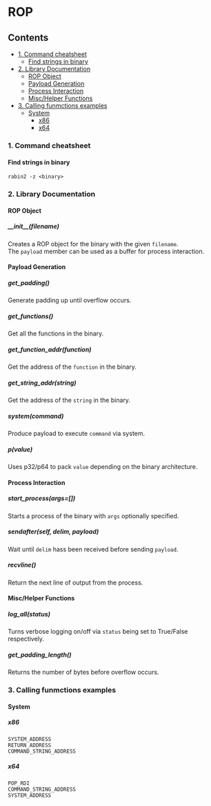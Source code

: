 # ROP
## Contents
- [1. Command cheatsheet](#1-command-cheatsheet)
  * [Find strings in binary](#find-strings-in-binary)
- [2. Library Documentation](#2-library-documentation)
  * [ROP Object](#rop-object)
  * [Payload Generation](#payload-generation)
  * [Process Interaction](#process-interaction)
  * [Misc/Helper Functions](#misc-helper-functions)
- [3. Calling funmctions examples](#3-calling-funmctions-examples)
  * [System](#system)
    + [x86](#x86)
    + [x64](#x64)

### 1. Command cheatsheet
#### Find strings in binary
`rabin2 -z <binary>`


### 2. Library Documentation
#### ROP Object
##### \_\_init\_\_(filename)
Creates a ROP object for the binary with the given `filename`.  
The `payload` member can be used as a buffer for process interaction.

#### Payload Generation
##### get_padding()
Generate padding up until overflow occurs.
##### get_functions()
Get all the functions in the binary.
##### get_function_addr(function)
Get the address of the `function` in the binary.
##### get_string_addr(string)
Get the address of the `string` in the binary.
##### system(command)
Produce payload to execute `command` via system.
##### p(value)
Uses p32/p64 to pack `value` depending on the binary architecture.

#### Process Interaction
##### start_process(args=[])
Starts a process of the binary with `args` optionally specified.
##### sendafter(self, delim, payload)
Wait until `delim` hass been received before sending `payload`.
##### recvline()
Return the next line of output from the process.

#### Misc/Helper Functions
##### log_all(status)
Turns verbose logging on/off via `status` being set to True/False respectively.
##### get_padding_length()
Returns the number of bytes before overflow occurs.


### 3. Calling funmctions examples
#### System
##### x86
```
SYSTEM_ADDRESS
RETURN_ADDRESS
COMMAND_STRING_ADDRESS
```
##### x64
```
POP_RDI
COMMAND_STRING_ADDRESS
SYSTEM_ADDRESS
```
